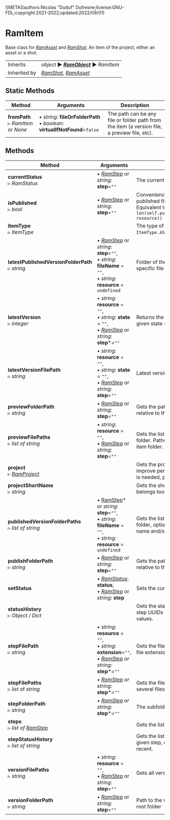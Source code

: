 ![META](authors:Nicolas "Duduf" Dufresne;license:GNU-FDL;copyright:2021-2022;updated:2022/09/01)

# RamItem

Base class for [*RamAsset*](ram_asset.md) and [*RamShot*](ram_shot.md). An item of the project, either an asset or a shot.

|     |     |
| --- | --- |
| Inherits | *object* ► ***[RamObject](ram_object.md)*** ► *RamItem* |
| Inherited by | *[RamShot](ram_shot.md), [RamAsset](ram_asset.md)* |

## Static Methods

| Method | Arguments | Description |
| --- | --- | --- |
| **fromPath**<br />▹ *RamItem* or *None* | • *string*: **fileOrFolderPath**<br />• *boolean*: **virtualIfNotFound**=`false` | The path can be any file or folder path from the item (a version file, a preview file, etc). |

## Methods

| Method | Arguments | Description |
| --- | --- | --- |
| **currentStatus**<br />▹ *RamStatus* | • *[RamStep](ram_step.md)* or *string*: **step**=`""` | The current status for the given step |
| **isPublished**<br />▹ *bool* | • *[RamStep](ram_step.md)* or *string*: **step**=`""` | Convenience function to check if there are published files in the publish folder. Equivalent to `len(self.publishedVersionFolderPaths(step, resource)) > 0` |
| **itemType**<br />▹ *ItemType* | | The type of this item. One of `ItemType.SHOT`, `ItemType.ASSET`, `ItemType.GENERAL` |
| **latestPublishedVersionFolderPath**<br />▹ *string* | • *[RamStep](ram_step.md)* or *string*: **step**=`""`,<br />• *string*: **fileName** = `""`,<br />• *string*: **resource** = `undefined` | Folder of the latest published version, for a specific file name and/or resource |
| **latestVersion**<br />▹ *integer* | • *string*: **resource** = `""`,<br />• *string*: **state** = `""`,<br />• *[RamStep](ram_step.md)* or *string*: **step***=`""` | Returns the highest version number for the given state (wip, pub...). |
| **latestVersionFilePath**<br />▹ *string* | • *string*: **resource** = `""`,<br />• *string*: **state** = `""`,<br />• *[RamStep](ram_step.md)* or *string*: **step**=`""` | Latest version file path |
| **previewFolderPath**<br />▹ *string* | • *[RamStep](ram_step.md)* or *string*: **step**=`""` | Gets the path to the preview folder. Paths are relative to the root of the item folder. |
| **previewFilePaths**<br />▹ *list of string* | • *string*: **resource** = `""`,<br />• *[RamStep](ram_step.md)* or *string*: **step**=`""` | Gets the list of file paths in the preview folder. Paths are relative to the root of the item folder. |
| **project**<br />▹ *[RamProject](ram_project.md)* | | Gets the project this item belongs too. To improve performance, if only the shortName is needed, prefer using `projectShortName()` |
| **projectShortName**<br />▹ *string* | | Gets the short name of the project this item belongs too. |
| **publishedVersionFolderPaths**<br />▹ *list of string* | • [RamStep](ram_step.md)* or *string*: **step**=`""`,<br />• *string*: **fileName** = `""`,<br />• *string*: **resource** = `undefined` | Gets the list of folder paths in the publish folder, optionally for a given specific file name and/or resource. |
| **publishFolderPath**<br />▹ *string* | • *[RamStep](ram_step.md)* or *string*: **step**=`""` | Gets the path to the publish folder. Paths are relative to the root of the item folder. |
| **setStatus** | • *[RamStatus](ram_status.md)*: **status**,<br />• *[RamStep](ram_step.md)* or *string*: **step** | Sets the current status for the given step |
| **statusHistory**<br />▹ *Object / Dict* | | Gets the status history: a dictionnary with step *UUIDs* as keys and list of status as values. |
| **stepFilePath**<br />▹ *string* | • *string*: **resource** = `""`,<br />• *string*: **extension**=`""`,<br/>• *[RamStep](ram_step.md) or string*: **step***=`""` | Gets the file used for this step with the given file extension. |
| **stepFilePaths**<br />▹ *list* of *string* | • *[RamStep](ram_step.md) or string*: **step***=`""` | Gets the files used for this step (there may be several files, one per resource) |
| **stepFolderPath**<br />▹ *string* | • *[RamStep](ram_step.md) or string*: **step***=`""` | The subfolder for the given step |
| **steps**<br />▹ *list of [RamStep](ram_step.md)* | | Gets the list of steps concerning this item. |
| **stepStatusHistory**<br />▹ *list of string* | | Gets the list of [*RamStatus*](ram_status.md) UUIDs for the given step, ordered from oldest to most recent. |
| **versionFilePaths**<br />▹ *string* | • *string*: **resource** = `""`,<br />• *[RamStep](ram_step.md)* or *string*: **step**=`""` | Gets all version files for the given resource. |
| **versionFolderPath**<br />▹ *string* | • *[RamStep](ram_step.md)* or *string*: **step**=`""` | Path to the version folder relative to the item root folder |
